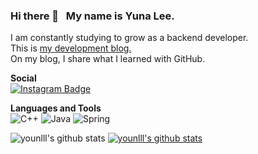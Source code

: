 ### Hi there 👋 &nbsp;&nbsp;My name is Yuna Lee.
I am constantly studying to grow as a backend developer.</br>
This is [my development blog.](https://youn0111.tistory.com/)</br>
On my blog, I share what I learned with GitHub.</br>

**Social**
</br>
[![Instagram Badge](https://img.shields.io/badge/-Instagram-dd2a7b?style=flat-square&logo=instagram&logoColor=white&link=https://www.instagram.com/lee.youun/)](https://www.instagram.com/lee.youun/)

**Languages and Tools**
</br>
![C++](https://img.shields.io/badge/c++-%2300599C.svg?style=for-the-badge&logo=c%2B%2B&logoColor=white)
![Java](https://img.shields.io/badge/java-%23ED8B00.svg?style=for-the-badge&logo=java&logoColor=white)
![Spring](https://img.shields.io/badge/spring-%236DB33F.svg?style=for-the-badge&logo=spring&logoColor=white)
<!-- ![Git](https://img.shields.io/badge/git-%23F05033.svg?style=for-the-badge&logo=git&logoColor=white)</br></br> -->

![younlll's github stats](https://github-readme-stats.vercel.app/api?username=younlll&show_icons=true)
[![younlll's github stats](https://github-readme-stats.vercel.app/api/top-langs/?username=younlll&show_icons=true&hide_border=true&title_color=004386&icon_color=004386&layout=compact)](https://github.com/younlll)

<!--[![Hits](https://hits.seeyoufarm.com/api/count/incr/badge.svg?url=https%3A%2F%2Fgithub.com%2Fyounlll)](https://hits.seeyoufarm.com)-->
<!-- [![Tech Blog Badge](http://img.shields.io/badge/-Tech%20blog-black?style=flat-square&logo=github&link=http://younlll.github.io/)](http://younlll.github.io/) -->

<!--
**younlll/younlll** is a ✨ _special_ ✨ repository because its `README.md` (this file) appears on your GitHub profile.

Here are some ideas to get you started:

- 🔭 I’m currently working on ...
- 🌱 I’m currently learning ...
- 👯 I’m looking to collaborate on ...
- 🤔 I’m looking for help with ...
- 💬 Ask me about ...
- 📫 How to reach me: ...
- 😄 Pronouns: ...
- ⚡ Fun fact: ...
-->

